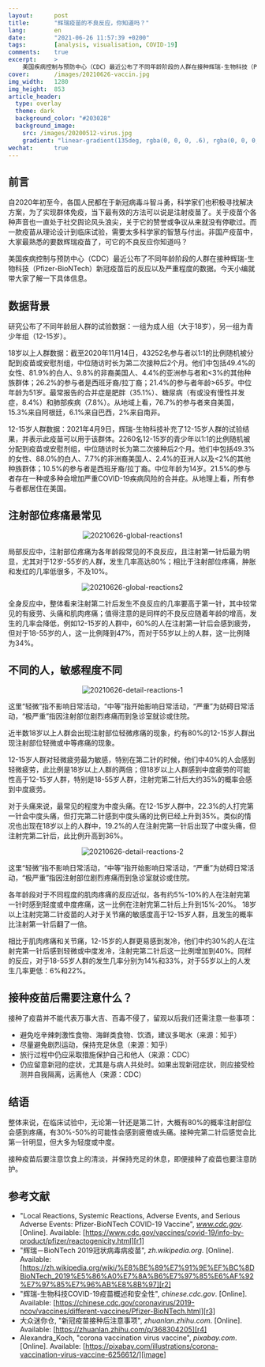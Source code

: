 ```yaml
---
layout:      post
title:       "辉瑞疫苗的不良反应，你知道吗？"
lang:        en
date:        "2021-06-26 11:57:39 +0200"
tags:        [analysis, visualisation, COVID-19]
comments:    true
excerpt:     >
    美国疾病控制与预防中心（CDC）最近公布了不同年龄阶段的人群在接种辉瑞-生物科技（Pfizer-BioNTech）新冠疫苗后的反应以及严重程度的数据。今天小编就带大家了解一下具体信息。
cover:       /images/20210626-vaccin.jpg
img_width:   1280
img_height:  853
article_header:
  type: overlay
  theme: dark
  background_color: "#203028"
  background_image:
    src: /images/20200512-virus.jpg
    gradient: "linear-gradient(135deg, rgba(0, 0, 0, .6), rgba(0, 0, 0, .4))"
wechat:      true
---
```

## 前言
自2020年初至今，各国人民都在于新冠病毒斗智斗勇，科学家们也积极寻找解决方案，为了实现群体免疫，当下最有效的方法可以说是注射疫苗了。关于疫苗个各种声音也一直处于社交舆论风头浪尖，关于它的赞誉或争议从来就没有停歇过。而一款疫苗从理论设计到临床试验，需要太多科学家的智慧与付出。非国产疫苗中，大家最熟悉的要数辉瑞疫苗了，可它的不良反应你知道吗？

美国疾病控制与预防中心（CDC）最近公布了不同年龄阶段的人群在接种辉瑞-生物科技（Pfizer-BioNTech）新冠疫苗后的反应以及严重程度的数据。今天小编就带大家了解一下具体信息。

## 数据背景
研究公布了不同年龄层人群的试验数据：一组为成人组（大于18岁），另一组为青少年组（12-15岁）。

18岁以上人群数据：截至2020年11月14日，43252名参与者以1:1的比例随机被分配到疫苗或安慰剂组，中位随访时长为第二次接种后2个月。他们中包括49.4%的女性、81.9%的白人、9.8%的非裔美国人、4.4%的亚洲参与者和<3%的其他种族群体；26.2%的参与者是西班牙裔/拉丁裔；21.4%的参与者年龄>65岁。中位年龄为51岁。最常报告的合并症是肥胖（35.1%）、糖尿病（有或没有慢性并发症，8.4%）和肺部疾病（7.8%）。从地域上看，76.7%的参与者来自美国，15.3%来自阿根廷，6.1%来自巴西，2%来自南非。

12-15岁人群数据：2021年4月9日，辉瑞-生物科技补充了12-15岁人群的试验结果，并表示此疫苗可以用于该群体。2260名12-15岁的青少年以1:1的比例随机被分配到疫苗或安慰剂组，中位随访时长为第二次接种后2个月。他们中包括49.3%的女性、88.0%的白人、7.7%的非洲裔美国人、2.4%的亚洲人以及<2%的其他种族群体；10.5%的参与者是西班牙裔/拉丁裔。中位年龄为14岁。21.5%的参与者存在一种或多种会增加严重COVID-19疾病风险的合并症。从地理上看，所有参与者都居住在美国。

## 注射部位疼痛最常见

<p align="center">
  <img alt="20210626-global-reactions1"
  src="{{ site.baseurl }}/images/20210626-global-reactions1.png"/>
</p>

局部反应中，注射部位疼痛为各年龄段常见的不良反应，且注射第一针后最为明显，尤其对于12岁-55岁的人群，发生几率高达80%；相比于注射部位疼痛，肿胀和发红的几率低很多，不及10%。

<p align="center">
  <img alt="20210626-global-reactions2"
  src="{{ site.baseurl }}/images/20210626-global-reactions2.png"/>
</p>

全身反应中，整体看来注射第二针后发生不良反应的几率要高于第一针，其中较常见的有疲劳、头痛和肌肉疼痛；值得注意的是同样的不良反应随着年龄的增高，发生的几率会降低，例如12-15岁的人群中，60%的人在注射第一针后会感到疲劳，但对于18-55岁的人，这一比例降到47%，而对于55岁以上的人群，这一比例降为34%。

## 不同的人，敏感程度不同

<p align="center">
  <img alt="20210626-detail-reactions-1"
  src="{{ site.baseurl }}/images/20210626-detail-reactions-1.png"/>
</p>

这里“轻微”指不影响日常活动，“中等”指开始影响日常活动，“严重”为妨碍日常活动，“极严重”指因注射部位剧烈疼痛而到急诊室就诊或住院。

近半数18岁以上人群会出现注射部位轻微疼痛的现象，约有80%的12-15岁人群出现注射部位轻微或中等疼痛的现象。

12-15岁人群对轻微疲劳最为敏感，特别在第二针的时候，他们中40%的人会感到轻微疲劳，此比例是18岁以上人群的两倍；但18岁以上人群感到中度疲劳的可能性高于12-15岁人群，特别是18-55岁人群，注射完第二针后大约35%的概率会感到中度疲劳。

对于头痛来说，最常见的程度为中度头痛。在12-15岁人群中，22.3%的人打完第一针会中度头痛，但打完第二针感到中度头痛的比例已经上升到35%。类似的情况也出现在18岁以上的人群中，19.2%的人在注射完第一针后出现了中度头痛，但注射完第二针后，此比例升高到36%。

<p align="center">
  <img alt="20210626-detail-reactions-2"
  src="{{ site.baseurl }}/images/20210626-detail-reactions-2.png"/>
</p>

这里“轻微”指不影响日常活动，“中等”指开始影响日常活动，“严重”为妨碍日常活动，“极严重”指因注射部位剧烈疼痛而到急诊室就诊或住院。

各年龄段对于不同程度的肌肉疼痛的反应近似，各有约5%-10%的人在注射完第一针时感到轻度或中度疼痛，这一比例在注射完第二针后上升到15%-20%。
18岁以上注射完第二针疫苗的人对于关节痛的敏感度高于12-15岁人群，且发生的概率比注射第一针后翻了一倍。

相比于肌肉疼痛和关节痛，12-15岁的人群更易感到发冷，他们中约30%的人在注射完第一针后感到轻微或中度发冷，注射完第二针后这一比例增加到40%。同样的反应，对于18-55岁人群的发生几率分别为14%和33%，对于55岁以上的人发生几率更低：6%和22%。

## 接种疫苗后需要注意什么？
接种了疫苗并不能代表万事大吉、百毒不侵了，留观以后我们还需注意一些事项：
- 避免吃辛辣刺激性食物、海鲜类食物、饮酒，建议多喝水（来源：知乎）
- 尽量避免剧烈运动，保持充足休息（来源：知乎）
- 旅行过程中仍应采取措施保护自己和他人（来源：CDC）
- 仍应留意新冠的症状，尤其是与病人共处时。如果出现新冠症状，则应接受检测并自我隔离，远离他人（来源：CDC）

## 结语
整体来说，在临床试验中，无论第一针还是第二针，大概有80%的概率注射部位会感到疼痛，有30%-50%的可能性会感到疲倦或头痛。接种完第二针后感觉会比第一针明显，但大多为轻度或中度。

接种疫苗后要注意饮食上的清淡，并保持充足的休息，即便接种了疫苗也要注意防护。


## 参考文献
- "Local Reactions, Systemic Reactions, Adverse Events, and Serious Adverse Events: Pfizer-BioNTech COVID-19 Vaccine", _www.cdc.gov_. [Online]. Available: [https://www.cdc.gov/vaccines/covid-19/info-by-product/pfizer/reactogenicity.html][r1]
- "辉瑞－BioNTech 2019冠状病毒病疫苗", _zh.wikipedia.org_. [Online]. Available: [https://zh.wikipedia.org/wiki/%E8%BE%89%E7%91%9E%EF%BC%8DBioNTech_2019%E5%86%A0%E7%8A%B6%E7%97%85%E6%AF%92%E7%97%85%E7%96%AB%E8%8B%97][r2]
- "辉瑞-生物科技COVID-19疫苗概述和安全性", _chinese.cdc.gov_. [Online]. Available: [https://chinese.cdc.gov/coronavirus/2019-ncov/vaccines/different-vaccines/Pfizer-BioNTech.html][r3]
- 大众迷你仓, "新冠疫苗接种后注意事项", _zhuanlan.zhihu.com_. [Online]. Available: [https://zhuanlan.zhihu.com/p/368304205][r4]
- Alexandra_Koch, "corona vaccination virus vaccine", _pixabay.com_. [Online]. Available: [https://pixabay.com/illustrations/corona-vaccination-virus-vaccine-6256612/][image]

[r1]: https://www.cdc.gov/vaccines/covid-19/info-by-product/pfizer/reactogenicity.html
[r2]: https://zh.wikipedia.org/wiki/%E8%BE%89%E7%91%9E%EF%BC%8DBioNTech_2019%E5%86%A0%E7%8A%B6%E7%97%85%E6%AF%92%E7%97%85%E7%96%AB%E8%8B%97
[r3]: https://chinese.cdc.gov/coronavirus/2019-ncov/vaccines/different-vaccines/Pfizer-BioNTech.html
[r4]: https://zhuanlan.zhihu.com/p/368304205
[image]: https://pixabay.com/illustrations/corona-vaccination-virus-vaccine-6256612/
